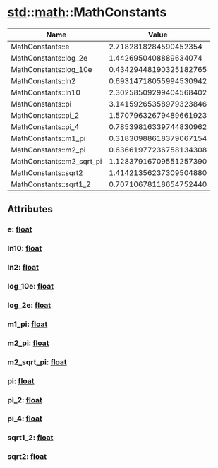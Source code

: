 # [std](/libs/std/)::[math](/libs/std/math/)::MathConstants

| Name                      | Value                  |
| ------------------------- | ---------------------- |
| MathConstants::e          | 2.7182818284590452354  |
| MathConstants::log_2e     | 1.4426950408889634074  |
| MathConstants::log_10e    | 0.43429448190325182765 |
| MathConstants::ln2        | 0.69314718055994530942 |
| MathConstants::ln10       | 2.30258509299404568402 |
| MathConstants::pi         | 3.14159265358979323846 |
| MathConstants::pi_2       | 1.57079632679489661923 |
| MathConstants::pi_4       | 0.78539816339744830962 |
| MathConstants::m1_pi      | 0.31830988618379067154 |
| MathConstants::m2_pi      | 0.63661977236758134308 |
| MathConstants::m2_sqrt_pi | 1.12837916709551257390 |
| MathConstants::sqrt2      | 1.41421356237309504880 |
| MathConstants::sqrt1_2    | 0.70710678118654752440 |

## Attributes

### e:&nbsp;[float](/libs/std/core/type.float.md)

### ln10:&nbsp;[float](/libs/std/core/type.float.md)

### ln2:&nbsp;[float](/libs/std/core/type.float.md)

### log_10e:&nbsp;[float](/libs/std/core/type.float.md)

### log_2e:&nbsp;[float](/libs/std/core/type.float.md)

### m1_pi:&nbsp;[float](/libs/std/core/type.float.md)

### m2_pi:&nbsp;[float](/libs/std/core/type.float.md)

### m2_sqrt_pi:&nbsp;[float](/libs/std/core/type.float.md)

### pi:&nbsp;[float](/libs/std/core/type.float.md)

### pi_2:&nbsp;[float](/libs/std/core/type.float.md)

### pi_4:&nbsp;[float](/libs/std/core/type.float.md)

### sqrt1_2:&nbsp;[float](/libs/std/core/type.float.md)

### sqrt2:&nbsp;[float](/libs/std/core/type.float.md)
